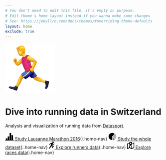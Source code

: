 ```yaml
---
# You don't need to edit this file, it's empty on purpose.
# Edit theme's home layout instead if you wanna make some changes
# See: https://jekyllrb.com/docs/themes/#overriding-theme-defaults
layout: home
exclude: true
---
```


![:runner:](images/runner_emoji.png)

# Dive into running data in Switzerland

Analysis and visualization of running data from [Datasport](http://datasport.com).


[![lausanne](images/glyphicons-42-charts.png) Study Lausanne Marathon 2016](/lausanne){:.home-nav}
[![full dataset](images/glyphicons-43-pie-chart.png) Study the whole dataset](/fullanalysis){:.home-nav}
[![runners](images/glyphicons-592-person-running.png) Explore runners data](/runners){:.home-nav}
[![races](images/glyphicons-503-map.png) Explore races data](/races){:.home-nav}

